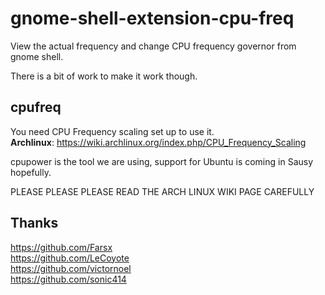 gnome-shell-extension-cpu-freq
==============================

View the actual frequency and change CPU frequency governor from gnome shell.

There is a bit of work to make it work though.

cpufreq
-------

You need CPU Frequency scaling set up to use it.  
**Archlinux**: https://wiki.archlinux.org/index.php/CPU_Frequency_Scaling

cpupower is the tool we are using, support for Ubuntu is coming in Sausy hopefully.

PLEASE PLEASE PLEASE READ THE ARCH LINUX WIKI PAGE CAREFULLY

Thanks
------
https://github.com/Farsx  
https://github.com/LeCoyote  
https://github.com/victornoel  
https://github.com/sonic414  
